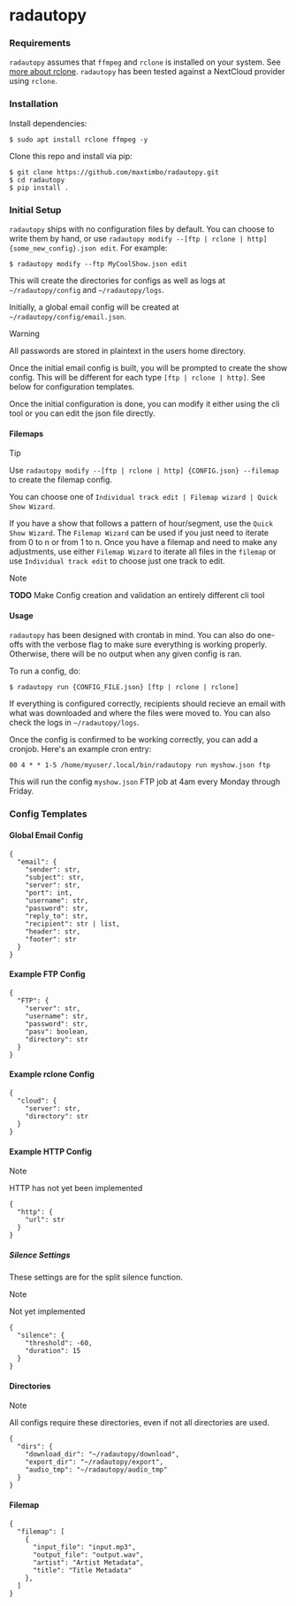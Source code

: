 # radautopy

### Requirements

`radautopy` assumes that `ffmpeg` and `rclone` is installed on your system. See [more about rclone](https://rclone.org/). `radautopy` has been tested against a NextCloud provider using `rclone`.

### Installation

Install dependencies:

```
$ sudo apt install rclone ffmpeg -y
```

Clone this repo and install via pip:

```
$ git clone https://github.com/maxtimbo/radautopy.git
$ cd radautopy
$ pip install .
```


### Initial Setup

`radautopy` ships with no configuration files by default. You can choose to write them by hand, or use `radautopy modify --[ftp | rclone | http] {some_new_config}.json edit`. For example:

`$ radautopy modify --ftp MyCoolShow.json edit`

This will create the directories for configs as well as logs at `~/radautopy/config` and `~/radautopy/logs`.

Initially, a global email config will be created at `~/radautopy/config/email.json`. 

> [!WARNING]  
> All passwords are stored in plaintext in the users home directory.

Once the initial email config is built, you will be prompted to create the show config. This will be different for each type `[ftp | rclone | http]`. See below for configuration templates.

Once the initial configuration is done, you can modify it either using the cli tool or you can edit the json file directly.

#### Filemaps

> [!TIP]
> Use `radautopy modify --[ftp | rclone | http] {CONFIG.json} --filemap` to create the filemap config.

You can choose one of `Individual track edit | Filemap wizard | Quick Show Wizard`.

If you have a show that follows a pattern of hour/segment, use the `Quick Show Wizard`. The `Filemap Wizard` can be used if you just need to iterate from 0 to n or from 1 to n. Once you have a filemap and need to make any adjustments, use either `Filemap Wizard` to iterate all files in the `filemap` or use `Individual track edit` to choose just one track to edit.

> [!NOTE]
> **TODO**
> Make Config creation and validation an entirely different cli tool

#### Usage

`radautopy` has been designed with crontab in mind. You can also do one-offs with the verbose flag to make sure everything is working properly. Otherwise, there will be no output when any given config is ran.

To run a config, do:

```
$ radautopy run {CONFIG_FILE.json} [ftp | rclone | rclone]
```

If everything is configured correctly, recipients should recieve an email with what was downloaded and where the files were moved to. You can also check the logs in `~/radautopy/logs`.

Once the config is confirmed to be working correctly, you can add a cronjob. Here's an example cron entry:

```
00 4 * * 1-5 /home/myuser/.local/bin/radautopy run myshow.json ftp
```

This will run the config `myshow.json` FTP job at 4am every Monday through Friday.

### Config Templates

#### Global Email Config

```
{
  "email": {
    "sender": str,
    "subject": str,
    "server": str,
    "port": int,
    "username": str,
    "password": str,
    "reply_to": str,
    "recipient": str | list,
    "header": str,
    "footer": str
  }
}
```

#### Example FTP Config

```
{
  "FTP": {
    "server": str,
    "username": str,
    "password": str,
    "pasv": boolean,
    "directory": str
  }
}
```

#### Example rclone Config

```
{
  "cloud": {
    "server": str,
    "directory": str
  }
}
```


#### Example HTTP Config

> [!NOTE]
> HTTP has not yet been implemented

```
{
  "http": {
    "url": str
  }
}
```

##### Silence Settings

These settings are for the split silence function.

> [!NOTE]
> Not yet implemented

```
{
  "silence": {
    "threshold": -60,
    "duration": 15
  }
}
```


#### Directories

> [!NOTE]
> All configs require these directories, even if not all directories are used.

```
{
  "dirs": {
    "download_dir": "~/radautopy/download",
    "export_dir": "~/radautopy/export",
    "audio_tmp": "~/radautopy/audio_tmp"
  }
}
```

#### Filemap

```
{
  "filemap": [
    {
      "input_file": "input.mp3",
      "output_file": "output.wav",
      "artist": "Artist Metadata",
      "title": "Title Metadata"
    },
  ]
}
```


